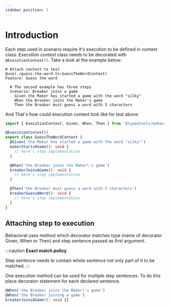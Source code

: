 ```yaml
---
sidebar_position: 1
---
```


# Introduction

Each step used in scenario require it's execution to be defined in context class. Execution context class needs to be decorated with `@ExecutionContext()`. Take a look at the example below:

```gherkin title="guess-the-word.feature"
# Attach context to test
@use(./guess-the-word.ts:GuessTheWordContext)
Feature: Guess the word

  # The second example has three steps
  Scenario: Breaker joins a game
    Given the Maker has started a game with the word "silky"
    When the Breaker joins the Maker's game
    Then the Breaker must guess a word with 5 characters
```

And That's how could execution context look like for test above:

```typescript title="guess-the-word.ts"
import { ExecutionContext, Given, When, Then } from '@typedtools/behavioral';

@ExecutionContext()
export class GuessTheWordContext {
  @Given('the Maker has started a game with the word "silky"')
  makerStartsAGame(): void {
    // here's step implementation
  }

  @When('the Breaker joins the Maker\'s game')
  breakerJoinsAGame(): void {
    // here's step implementation
  }

  @Then('the Breaker must guess a word with 5 characters')
  breakerGuessAWord(): void {
    // here's step implementation
  }
}
```

## Attaching step to execution

Behavioral uses method which decorator matches type (name of decorator Given, When or Then) and step sentence passed as first argument.

:::caution
**Exact match policy**

Step sentence needs to contain whole sentence not only part of it to be matched.
:::

One execution method can be used for multiple step sentences. To do this place decorator statement for each declared sentence.

```typescript
@When('the Breaker joins the Maker\'s game')
@When('the Breaker joining a game')
breakerJoinsAGame(): void {}
```